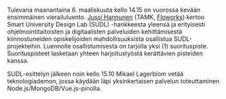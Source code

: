 Tulevana maanantaina 6. maaliskuuta kello 14.15 on vuorossa kevään ensimmäinen vierailuluento. [Jussi Hannunen](https://www.linkedin.com/in/jussi-hannunen-5779171) (TAMK, [Floworks](http://floworks.tamk.fi/livinglab/fi)) kertoo Smart University Design Lab (SUDL) -hankkeesta yleensä ja erityisesti ohjelmointitaitoisten ja digitaalisten palveluiden kehittämisestä kiinnostuneiden opiskelijoiden mahdollisuuksista osallistua SUDL-projekteihin. 
Luennolle osallistumisesta on tarjolla yksi (1) suorituspiste. Suorituspisteet lasketaan yhteen harjoitustyöstä kerättävien pisteiden kanssa.

SUDL-esittelyn jälkeen noin kello 15.10 Mikael Lagerblom vetää teknologiademon, jossa käydään läpi yksinkertaisen palvelun toteuttaminen Node.js/MongoDB/Vue.js-pinolla.


